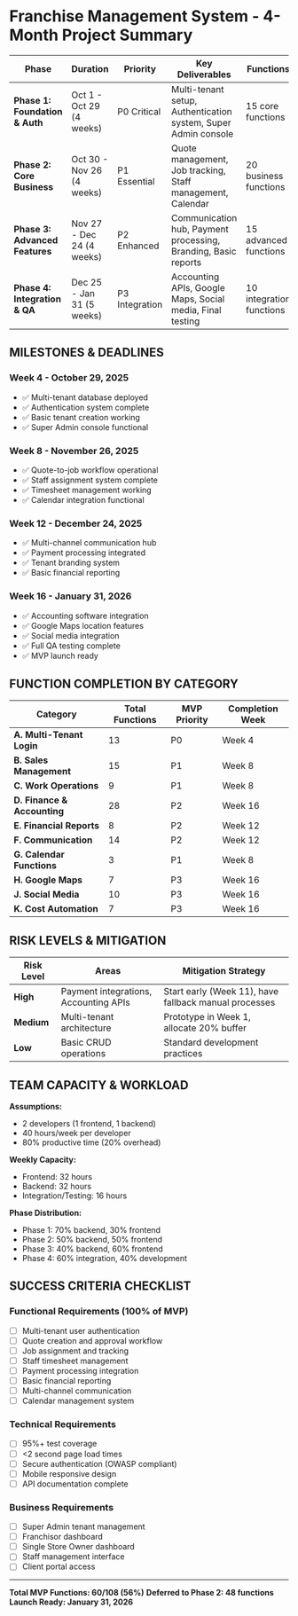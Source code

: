 # Franchise Management System - 4-Month Project Summary

| Phase | Duration | Priority | Key Deliverables | Functions | Status |
|-------|----------|----------|------------------|-----------|---------|
| **Phase 1: Foundation & Auth** | Oct 1 - Oct 29 (4 weeks) | P0 Critical | Multi-tenant setup, Authentication system, Super Admin console | 15 core functions | 🟢 Ready |
| **Phase 2: Core Business** | Oct 30 - Nov 26 (4 weeks) | P1 Essential | Quote management, Job tracking, Staff management, Calendar | 20 business functions | 🟡 Planned |
| **Phase 3: Advanced Features** | Nov 27 - Dec 24 (4 weeks) | P2 Enhanced | Communication hub, Payment processing, Branding, Basic reports | 15 advanced functions | 🟡 Planned |
| **Phase 4: Integration & QA** | Dec 25 - Jan 31 (5 weeks) | P3 Integration | Accounting APIs, Google Maps, Social media, Final testing | 10 integration functions | 🟡 Planned |

## **MILESTONES & DEADLINES**

### **Week 4 - October 29, 2025**
- ✅ Multi-tenant database deployed
- ✅ Authentication system complete
- ✅ Basic tenant creation working
- ✅ Super Admin console functional

### **Week 8 - November 26, 2025**
- ✅ Quote-to-job workflow operational
- ✅ Staff assignment system complete
- ✅ Timesheet management working
- ✅ Calendar integration functional

### **Week 12 - December 24, 2025**
- ✅ Multi-channel communication hub
- ✅ Payment processing integrated
- ✅ Tenant branding system
- ✅ Basic financial reporting

### **Week 16 - January 31, 2026**
- ✅ Accounting software integration
- ✅ Google Maps location features
- ✅ Social media integration
- ✅ Full QA testing complete
- ✅ MVP launch ready

## **FUNCTION COMPLETION BY CATEGORY**

| Category | Total Functions | MVP Priority | Completion Week |
|----------|-----------------|--------------|-----------------|
| **A. Multi-Tenant Login** | 13 | P0 | Week 4 |
| **B. Sales Management** | 15 | P1 | Week 8 |
| **C. Work Operations** | 9 | P1 | Week 8 |
| **D. Finance & Accounting** | 28 | P2 | Week 16 |
| **E. Financial Reports** | 8 | P2 | Week 12 |
| **F. Communication** | 14 | P2 | Week 12 |
| **G. Calendar Functions** | 3 | P1 | Week 8 |
| **H. Google Maps** | 7 | P3 | Week 16 |
| **J. Social Media** | 10 | P3 | Week 16 |
| **K. Cost Automation** | 7 | P3 | Week 16 |

## **RISK LEVELS & MITIGATION**

| Risk Level | Areas | Mitigation Strategy |
|------------|-------|-------------------|
| **High** | Payment integrations, Accounting APIs | Start early (Week 11), have fallback manual processes |
| **Medium** | Multi-tenant architecture | Prototype in Week 1, allocate 20% buffer |
| **Low** | Basic CRUD operations | Standard development practices |

## **TEAM CAPACITY & WORKLOAD**

**Assumptions:**
- 2 developers (1 frontend, 1 backend)
- 40 hours/week per developer
- 80% productive time (20% overhead)

**Weekly Capacity:**
- Frontend: 32 hours
- Backend: 32 hours
- Integration/Testing: 16 hours

**Phase Distribution:**
- Phase 1: 70% backend, 30% frontend
- Phase 2: 50% backend, 50% frontend
- Phase 3: 40% backend, 60% frontend
- Phase 4: 60% integration, 40% development

## **SUCCESS CRITERIA CHECKLIST**

### **Functional Requirements (100% of MVP)**
- [ ] Multi-tenant user authentication
- [ ] Quote creation and approval workflow
- [ ] Job assignment and tracking
- [ ] Staff timesheet management
- [ ] Payment processing integration
- [ ] Basic financial reporting
- [ ] Multi-channel communication
- [ ] Calendar management system

### **Technical Requirements**
- [ ] 95%+ test coverage
- [ ] <2 second page load times
- [ ] Secure authentication (OWASP compliant)
- [ ] Mobile responsive design
- [ ] API documentation complete

### **Business Requirements**
- [ ] Super Admin tenant management
- [ ] Franchisor dashboard
- [ ] Single Store Owner dashboard
- [ ] Staff management interface
- [ ] Client portal access

---

**Total MVP Functions: 60/108 (56%)**
**Deferred to Phase 2: 48 functions**
**Launch Ready: January 31, 2026**


